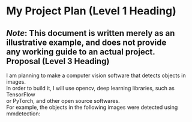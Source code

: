 # My Project Plan (Level 1 Heading)

***Note***: This document is written merely as an illustrative example, and does not provide  
any working guide to an actual project.  
Proposal (Level 3 Heading)
---
I am planning to make a computer vision software that detects objects in images.  
In order to build it, I will use opencv, deep learning libraries, such as TensorFlow  
or PyTorch, and other open source softwares.  
For example, the objects in the following images were detected using mmdetection:  

